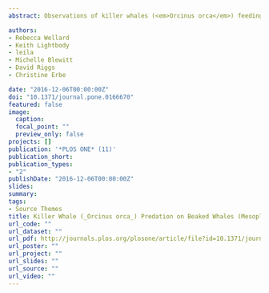 ```yaml
---
abstract: Observations of killer whales (<em>Orcinus orca</em>) feeding on the remains of beaked whales have been previously documented; however, to date, there has been no published account of killer whales actively preying upon beaked whales. This article describes the first field obser-vations of killer whales interacting with, hunting and preying upon beaked whales (<em>Mesoplo-don spp.</em>) on four separate occasions during 2014, 2015 and 2016 in the Bremer Sub-Basin, off the south coast of Western Australia.

authors:
- Rebecca Wellard
- Keith Lightbody
- leila 
- Michelle Blewitt
- David Riggs
- Christine Erbe

date: "2016-12-06T00:00:00Z"
doi: "10.1371/journal.pone.0166670"
featured: false
image:
  caption: 
  focal_point: ""
  preview_only: false
projects: []
publication: '*PLOS ONE* (11)'
publication_short: 
publication_types:
- "2"
publishDate: "2016-12-06T00:00:00Z"
slides: 
summary: 
tags:
- Source Themes
title: Killer Whale (_Orcinus orca_) Predation on Beaked Whales (Mesoplodon spp.) in the Bremer Sub-Basin, Western Australia
url_code: ""
url_dataset: ""
url_pdf: http://journals.plos.org/plosone/article/file?id=10.1371/journal.pone.0166670&type=printable
url_poster: ""
url_project: ""
url_slides: ""
url_source: ""
url_video: ""
---
```

